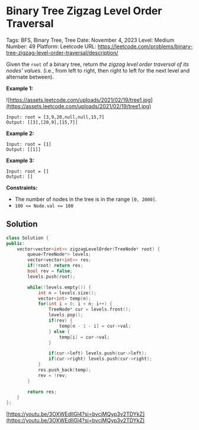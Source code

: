 # Binary Tree Zigzag Level Order Traversal

Tags: BFS, Binary Tree, Tree
Date: November 4, 2023
Level: Medium
Number: 49
Platform: Leetcode
URL: https://leetcode.com/problems/binary-tree-zigzag-level-order-traversal/description/

Given the `root` of a binary tree, return *the zigzag level order traversal of its nodes' values*. (i.e., from left to right, then right to left for the next level and alternate between).

**Example 1:**

![https://assets.leetcode.com/uploads/2021/02/19/tree1.jpg](https://assets.leetcode.com/uploads/2021/02/19/tree1.jpg)

```
Input: root = [3,9,20,null,null,15,7]
Output: [[3],[20,9],[15,7]]

```

**Example 2:**

```
Input: root = [1]
Output: [[1]]

```

**Example 3:**

```
Input: root = []
Output: []

```

**Constraints:**

- The number of nodes in the tree is in the range `[0, 2000]`.
- `100 <= Node.val <= 100`

## Solution

```cpp
class Solution {
public:
    vector<vector<int>> zigzagLevelOrder(TreeNode* root) {
        queue<TreeNode*> levels;
        vector<vector<int>> res;
        if(!root) return res;
        bool rev = false;
        levels.push(root);

        while(!levels.empty()) {
            int n = levels.size();
            vector<int> temp(n);
            for(int i = 0; i < n; i++) {
                TreeNode* cur = levels.front();
                levels.pop();
                if(rev) {
                    temp[n - 1 - i] = cur->val;
                } else {
                    temp[i] = cur->val;
                }

                if(cur->left) levels.push(cur->left);
                if(cur->right) levels.push(cur->right);
            }
            res.push_back(temp);
            rev = !rev;
        }

        return res;
    }
};
```

[https://youtu.be/3OXWEdlIGl4?si=bvciMQyp3v2TDYkZ](https://youtu.be/3OXWEdlIGl4?si=bvciMQyp3v2TDYkZ)